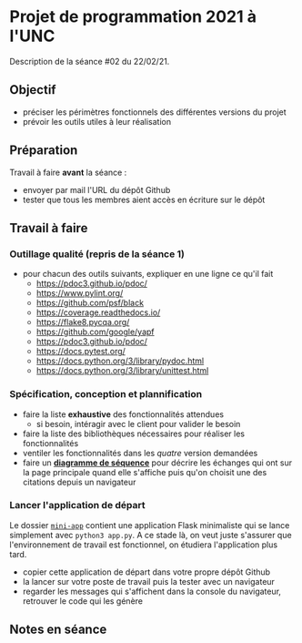 Projet de programmation 2021 à l'UNC
====================================

Description de la séance #02 du 22/02/21.

Objectif
--------

* préciser les périmètres fonctionnels des différentes versions du projet
* prévoir les outils utiles à leur réalisation

Préparation
-----------

Travail à faire **avant** la séance :

* envoyer par mail l'URL du dépôt Github
* tester que tous les membres aient accès en écriture sur le dépôt

Travail à faire
---------------

### Outillage qualité (repris de la séance 1)

* pour chacun des outils suivants, expliquer en une ligne ce qu'il fait
  - <https://pdoc3.github.io/pdoc/>
  - <https://www.pylint.org/>
  - <https://github.com/psf/black>
  - <https://coverage.readthedocs.io/>
  - <https://flake8.pycqa.org/>
  - <https://github.com/google/yapf>
  - <https://pdoc3.github.io/pdoc/>
  - <https://docs.pytest.org/>
  - <https://docs.python.org/3/library/pydoc.html>
  - <https://docs.python.org/3/library/unittest.html>

### Spécification, conception et plannification

* faire la liste **exhaustive** des fonctionnalités attendues
  - si besoin, intéragir avec le client pour valider le besoin
* faire la liste des bibliothèques nécessaires pour réaliser les fonctionnalités
* ventiler les fonctionnalités dans les _quatre_ version demandées
* faire un [**diagramme de séquence**](https://fr.wikipedia.org/wiki/Diagramme_de_s%C3%A9quence) pour décrire les échanges qui ont sur la page principale quand elle s'affiche puis qu'on choisit une des citations depuis un navigateur

### Lancer l'application de départ

Le dossier [`mini-app`](../mini-app/) contient une application Flask minimaliste qui se lance simplement avec `python3 app.py`.
A ce stade là, on veut juste s'assurer que l'environnement de travail est fonctionnel, on étudiera l'application plus tard.

* copier cette application de départ dans votre propre dépôt Github
* la lancer sur votre poste de travail puis la tester avec un navigateur
* regarder les messages qui s'affichent dans la console du navigateur, retrouver le code qui les génère

Notes en séance
---------------
